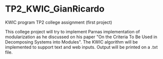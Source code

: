 # TP2_KWIC_GianRicardo
KWIC program TP2 college assignment (first project)

This college project will try to implement Parnas implementation of modularization as he discussed on his paper "On the Criteria To Be Used in Decomposing Systems into Modules".
The KWIC algorithm will be implemented to support text and web inputs.
Output will be printed on a .txt file.
